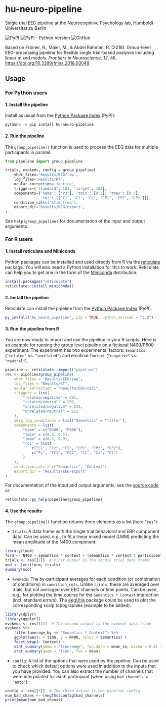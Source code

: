 # hu-neuro-pipeline

Single trial EEG pipeline at the Neurocognitive Psychology lab, Humboldt-Universität zu Berlin

![PyPI](https://img.shields.io/pypi/v/hu-neuro-pipeline)
![PyPI - Python Version](https://img.shields.io/pypi/pyversions/hu-neuro-pipeline)
![GitHub](https://img.shields.io/github/license/alexenge/hu-neuro-pipeline)

Based on Frömer, R., Maier, M., & Abdel Rahman, R. (2018).
Group-level EEG-processing pipeline for flexible single trial-based analyses including linear mixed models.
*Frontiers in Neuroscience*, *12*, 48. <https://doi.org/10.3389/fnins.2018.00048>

## Usage

### For Python users

#### 1. Install the pipeline

Install as usual from the [Python Package Index](https://pypi.org/project/hu-neuro-pipeline/) (PyPI):

```bash
python3 -m pip install hu-neuro-pipeline
```

#### 2. Run the pipeline

The `group_pipeline()` function is used to process the EEG data for multiple participants in parallel.

```python
from pipeline import group_pipeline

trials, evokeds, config = group_pipeline(
    vhdr_files='Results/EEG/raw',
    log_files='Results/RT',
    ocular_correction='fastica',
    triggers={'standard': 101, 'target': 102},
    components={'name': ['P3'], 'tmin': [0.3], 'tmax': [0.5],
                'roi': [['C1', 'C2', 'Cz', 'CP1', 'CP2', 'CPz']]},
    condition_cols=['Stim_freq'],
    export_dir='Results/EEG/export',
)
```

See `help(group_pipeline)` for documentation of the input and output arguments.

### For R users

#### 1. Install reticulate and Miniconda

Python packages can be installed and used directly from R via the [reticulate](https://rstudio.github.io/reticulate/) package.
You will also need a Python installation for this to work.
Reticulate can help you to get one in the form of the [Miniconda](https://docs.conda.io/en/latest/miniconda.html) distribution.

```r
install.packages("reticulate")
reticulate::install_miniconda()
```

#### 2. Install the pipeline

Reticulate can install the pipeline from the [Python Package Index](https://pypi.org/project/hu-neuro-pipeline/) (PyPI).

```r
py_install("hu_neuro_pipeline", pip = TRUE, python_version = "3.8")
```

#### 3. Run the pipeline from R

You are now ready to import and use the pipeline in your R scripts.
Here is an example for running the group level pipeline on a fictional N400/P600 experiment.
The experiment has two experimental factors: `Semantics` (`"related"` vs. `"unrelated"`) and emotinal `Context` (`"negative"` vs. `"neutral"`).

```R
pipeline <- reticulate::import("pipeline")
res <- pipeline$group_pipeline(
    vhdr_files = "Results/EEG/raw",
    log_files = "Results/RT",
    ocular_correction = "Results/EEG/cali",
    triggers = list(
        "related/negative" = 201,
        "related/neutral" = 202,
        "unrelated/negative" = 211,
        "unrelated/neutral" = 212
    ),
    skip_log_conditions = list("Semantics" = "filler"),
    components = list(
        "name" = c("N400", "P600"),
        "tmin" = c(0.3, 0.5),
        "tmax" = c(0.5, 0.9),
        "roi" = list(
            c("C1", "Cz", "C2", "CP1", "CPz", "CP2"),
            c("Fz", "FC1", "FC2", "C1", "Cz", "C2")
        )
    ),
    condition_cols = c("Semantics", "Context"),
    export_dir = "Results/EEG/export"
)
```

For documentation of the input and output arguments, see the [source code](https://github.com/alexenge/hu-neuro-pipeline/blob/dev/pipeline/group.py) or:

```r
reticulate::py_help(pipeline$group_pipeline)
```

#### 4. Use the results

The `group_pipeline()` function returns three elements as a list (here "`res`"):

* `trials`: A data frame with the single trial behavioral and ERP component data.
Can be used, e.g., to fit a linear mixed model (LMM) predicting the mean amplitude of the N400 component:

```r
library(lme4)
form <- N400 ~ semantics * context + (semantics * context | participant_id)
trials <- res[[1]]  # First output is the single trial data frame
mod <- lmer(form, trials)
summary(mod)
```

* `evokeds`: The by-participant averages for each condition (or combination of conditions) in `condition_cols`.
Unlike `trials`, these are averaged over trials, but not averaged over EEG channels or time points.
Can be used, e.g., for plotting the time course for the `Semantics * Context` interaction (incl. standard errors). The [eegUtils](https://craddm.github.io/eegUtils) package could be used to plot the corresponding scalp topographies (example to be added).

```r
library(dplyr)
library(ggplot2)
evokeds <- res[[2]]  # The second output is the evokeds data frame
evokeds %>%
    filter(average_by == "Semantics * Context") %>%
    ggplot(aes(x = time, y = N400, color = Semantics) +
    facet_wrap(~ Context) +
    stat_summary(geom = "linerange", fun.data = mean_se, alpha = 0.1) +
    stat_summary(geom = "line", fun = mean)    
```

* `config`: A list of the options that were used by the pipeline.
Can be used to check which default options were used in addition to the inputs that you have provided.
You can also extract the number of channels that were interpolated for each participant (when using `bad_channels = "auto"`):

```r
config <- res[[3]]  # The third output is the pipeline config
num_bad_chans <- lengths(config$bad_channels)
print(mean(num_bad_chans))
```
